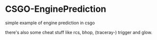 # CSGO-EnginePrediction
simple example of engine prediction in csgo

there's also some cheat stuff like rcs, bhop, (traceray-) trigger and glow.
